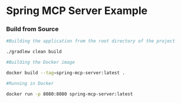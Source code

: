 # Spring MCP Server Example

### Build from Source

```bash
#Building the application from the root directory of the project

./gradlew clean build

#Building the Docker image

docker build --tag=spring-mcp-server:latest .

#Running in Docker

docker run -p 8080:8080 spring-mcp-server:latest
```

